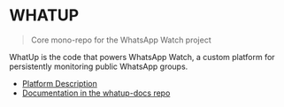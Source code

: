 # WHATUP

> Core mono-repo for the WhatsApp Watch project

WhatUp is the code that powers WhatsApp Watch, a custom platform for persistently monitoring public WhatsApp groups.

- [Platform Description](https://www.digitalwitnesslab.org/whatsapp-watch)
- [Documentation in the whatup-docs repo](https://github.com/digital-witness-lab/whatup-docs/main/technical.md)
